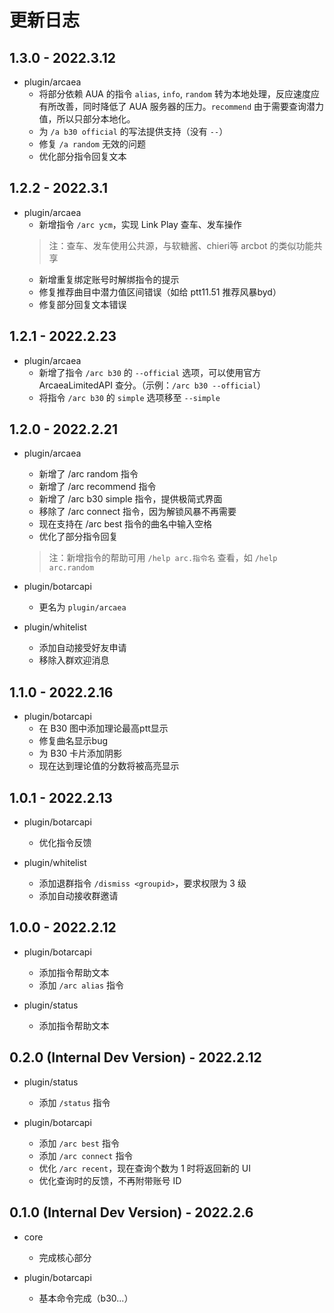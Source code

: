 # 更新日志

## 1.3.0 - 2022.3.12
- plugin/arcaea
    - 将部分依赖 AUA 的指令 `alias`, `info`, `random` 转为本地处理，反应速度应有所改善，同时降低了 AUA 服务器的压力。`recommend` 由于需要查询潜力值，所以只部分本地化。
    - 为 `/a b30 official` 的写法提供支持（没有 `--`）
    - 修复 `/a random` 无效的问题
    - 优化部分指令回复文本


## 1.2.2 - 2022.3.1
- plugin/arcaea
    - 新增指令 `/arc ycm`，实现 Link Play 查车、发车操作
    > 注：查车、发车使用公共源，与软糖酱、chieri等 arcbot 的类似功能共享
    - 新增重复绑定账号时解绑指令的提示
    - 修复推荐曲目中潜力值区间错误（如给 ptt11.51 推荐风暴byd）
    - 修复部分回复文本错误


## 1.2.1 - 2022.2.23
- plugin/arcaea
    - 新增了指令 `/arc b30` 的 `--official` 选项，可以使用官方 ArcaeaLimitedAPI 查分。（示例：`/arc b30 --official`）
    - 将指令 `/arc b30` 的 `simple` 选项移至 `--simple`


## 1.2.0 - 2022.2.21
- plugin/arcaea
    - 新增了 /arc random 指令
    - 新增了 /arc recommend 指令
    - 新增了 /arc b30 simple 指令，提供极简式界面
    - 移除了 /arc connect 指令，因为解锁风暴不再需要
    - 现在支持在 /arc best 指令的曲名中输入空格
    - 优化了部分指令回复

    > 注：新增指令的帮助可用 `/help arc.指令名` 查看，如 `/help arc.random`

- plugin/botarcapi
    - 更名为 `plugin/arcaea`

- plugin/whitelist
    - 添加自动接受好友申请
    - 移除入群欢迎消息


## 1.1.0 - 2022.2.16
- plugin/botarcapi
    - 在 B30 图中添加理论最高ptt显示
    - 修复曲名显示bug
    - 为 B30 卡片添加阴影
    - 现在达到理论值的分数将被高亮显示


## 1.0.1 - 2022.2.13
- plugin/botarcapi
    - 优化指令反馈

- plugin/whitelist
    - 添加退群指令 `/dismiss <groupid>`，要求权限为 3 级
    - 添加自动接收群邀请


## 1.0.0 - 2022.2.12
- plugin/botarcapi
    - 添加指令帮助文本
    - 添加 `/arc alias` 指令

- plugin/status
    - 添加指令帮助文本


## 0.2.0 (Internal Dev Version) - 2022.2.12
- plugin/status
    - 添加 `/status` 指令

- plugin/botarcapi
    - 添加 `/arc best` 指令
    - 添加 `/arc connect` 指令
    - 优化 `/arc recent`，现在查询个数为 1 时将返回新的 UI
    - 优化查询时的反馈，不再附带账号 ID


## 0.1.0 (Internal Dev Version) - 2022.2.6
- core
    - 完成核心部分

- plugin/botarcapi
    - 基本命令完成（b30...）
